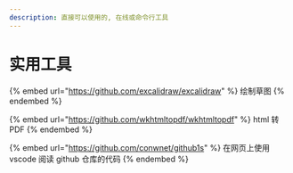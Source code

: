 ```yaml
---
description: 直接可以使用的, 在线或命令行工具
---
```


# 实用工具

{% embed url="https://github.com/excalidraw/excalidraw" %}
绘制草图
{% endembed %}

{% embed url="https://github.com/wkhtmltopdf/wkhtmltopdf" %}
html 转 PDF
{% endembed %}

{% embed url="https://github.com/conwnet/github1s" %}
在网页上使用 vscode 阅读 github 仓库的代码
{% endembed %}



